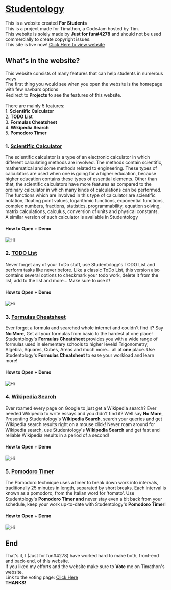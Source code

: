 # [Studentology](https://studentology.000webhostapp.com)
This is a website created **For Students**<br>This is a project made for Timathon, a CodeJam hosted by Tim.<br>This website is solely made by **Just for fun#4278** and should not be used commercially to create copyright issues.<br>This site is live now! [Click Here to view website](https://studentology.000webhostapp.com/)

## What's in the website?
This website consists of many features that can help students in numerous ways<br>The first thing you would see when you open the website is the homepage with few navbars options<br>Redirect to **Projects** to see the features of this website.<br><br>There are mainly 5 features:<br>1. **Scientific Calculator**<br>2. **TODO List**<br>3. **Formulas Cheatsheet**<br>4. **Wikipedia Search**<br>5. **Pomodoro Timer**

### 1. [Scientific Calculator](https://studentology.000webhostapp.com/calculator.html)
The scientific calculator is a type of an electronic calculator in which different calculating methods are involved. The methods contain scientific, mathematical and some methods related to engineering. These types of calculators are used when one is going for a higher education, because higher education contains these types of essential elements. Other than that, the scientific calculators have more features as compared to the ordinary calculator in which many kinds of calculations can be performed. The functions which are involved in this type of calculator are scientific notation, floating point values, logarithmic functions,  exponential functions,  complex numbers, fractions, statistics, programmability, equation solving, matrix calculations, calculus, conversion of units and physical constants.<br>A similar version of such calculator is available in Studentology

#### How to Open + Demo
![Hi](https://media2.giphy.com/media/INtelg9d17niDDc6QH/giphy.gif)


### 2. [TODO List](https://studentology.000webhostapp.com/todo.html)
Never forget any of your ToDo stuff, use Studentology's TODO List and perform tasks like never before. Like a classic ToDo List, this version also contains several options to checkmark your todo work, delete it from the list, add to the list and more... Make sure to use it!


#### How to Open + Demo
![Hi](https://media4.giphy.com/media/W4AcvwuQNZmdTEd7jA/giphy.gif)


### 3. [Formulas Cheatsheet](https://studentology.000webhostapp.com/formulas.html)
Ever forgot a formula and searched whole internet and couldn't find it? Say **No More**, Get all your formulas from basic to the hardest at one place! Studentology's **Formulas Cheatsheet** provides you with a wide range of formulas used in elementary schools to higher levels! Trigonometry, Algebra, Squares, Cubes, Areas and much more... all at **one** place. Use Studentology's **Formulas Cheatsheet** to ease your workload and learn more!


#### How to Open + Demo
![Hi](https://media3.giphy.com/media/58ihtEWnxer31OW1I5/giphy.gif)


### 4. [Wikipedia Search](https://studentology.000webhostapp.com/wiki.html)
Ever roamed every page on Google to just get a Wikipedia search? Ever needed Wikipedia to write essays and you didn't find it? Well say **No More**, Presenting Studentology's **Wikipedia Search**, search your queries and get Wikipedia search results right on a mouse click! Never roam around for Wikipedia search, use Studentology's **Wikipedia Search** and get fast and reliable Wikipedia results in a period of a second!


#### How to Open + Demo
![Hi](https://media4.giphy.com/media/qoOeNUIlFpkjehvOH4/giphy.gif)


### 5. [Pomodoro Timer](https://studentology.000webhostapp.com/pomodoro.html)
The Pomodoro technique uses a timer to break down work into intervals, traditionally 25 minutes in length, separated by short breaks. Each interval is known as a pomodoro, from the Italian word for 'tomato'. Use Studentology's **Pomodoro Timer and** never stay even a bit back from your schedule, keep your work up-to-date with Studentology's **Pomodoro Timer**!


#### How to Open + Demo
![Hi](https://media3.giphy.com/media/qmJk9iN3649w5RW9vT/giphy.gif)
## End
That's it, I (Just for fun#4278) have worked hard to make both, front-end and back-end, of this website.<br>If you liked my efforts and the website make sure to **Vote** me on Timathon's website.<br>Link to the voting page: [Click Here](https://twtcodejam.net/timathon)<br>**THANKS!**
